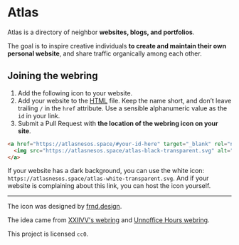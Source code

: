 # Atlas

Atlas is a directory of neighbor **websites, blogs, and portfolios**. 

The goal is to inspire creative individuals **to create and maintain their own personal website**, and share traffic organically among each other.

## Joining the webring

1. Add the following icon to your website.
2. Add your website to the [HTML](https://github.com/atlasnesos/atlasnesos.github.io/blob/master/index.html) file. Keep the name short, and don’t leave trailing `/` in the `href` attribute. Use a sensible alphanumeric value as the `id` in your link.
3. Submit a Pull Request with **the location of the webring icon on your site**.

```html
<a href="https://atlasnesos.space/#your-id-here" target="_blank" rel="noopener">
  <img src="https://atlasnesos.space/atlas-black-transparent.svg" alt="Atlas webring"/>
</a>
```

If your website has a dark background, you can use the white icon: `https://atlasnesos.space/atlas-white-transparent.svg`. And if your website is complaining about this link, you can host the icon yourself.

---

The icon was designed by [frnd.design](https://frnd.design).

The idea came from [XXIIVV's webring](https://github.com/XXIIVV/webring#join-the-webring) and [Unnoffice Hours webring](https://github.com/websmyth/unoffice-hours-webring).

This project is licensed `cc0`.

